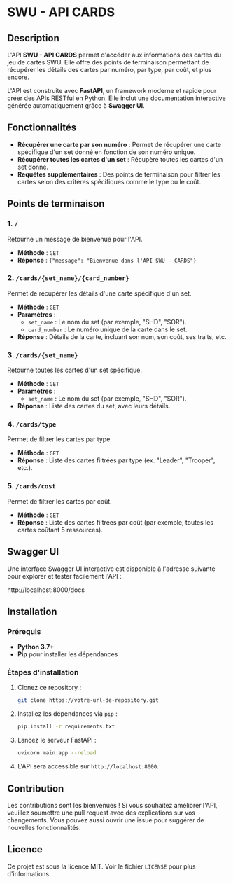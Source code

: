 # SWU - API CARDS

## Description

L'API **SWU - API CARDS** permet d'accéder aux informations des cartes du jeu de cartes SWU.
Elle offre des points de terminaison permettant de récupérer les détails des cartes par numéro, par type, par coût, et plus encore.

L'API est construite avec **FastAPI**, un framework moderne et rapide pour créer des APIs RESTful en Python. 
Elle inclut une documentation interactive générée automatiquement grâce à **Swagger UI**.

## Fonctionnalités

- **Récupérer une carte par son numéro** : Permet de récupérer une carte spécifique d'un set donné en fonction de son numéro unique.
- **Récupérer toutes les cartes d'un set** : Récupère toutes les cartes d'un set donné.
- **Requêtes supplémentaires** : Des points de terminaison pour filtrer les cartes selon des critères spécifiques comme le type ou le coût.

## Points de terminaison

### 1. `/`

Retourne un message de bienvenue pour l'API.

- **Méthode** : `GET`
- **Réponse** : `{"message": "Bienvenue dans l'API SWU - CARDS"}`

### 2. `/cards/{set_name}/{card_number}`

Permet de récupérer les détails d'une carte spécifique d'un set.

- **Méthode** : `GET`
- **Paramètres** :
  - `set_name` : Le nom du set (par exemple, "SHD", "SOR").
  - `card_number` : Le numéro unique de la carte dans le set.
- **Réponse** : Détails de la carte, incluant son nom, son coût, ses traits, etc.

### 3. `/cards/{set_name}`

Retourne toutes les cartes d'un set spécifique.

- **Méthode** : `GET`
- **Paramètres** :
  - `set_name` : Le nom du set (par exemple, "SHD", "SOR").
- **Réponse** : Liste des cartes du set, avec leurs détails.

### 4. `/cards/type`

Permet de filtrer les cartes par type.

- **Méthode** : `GET`
- **Réponse** : Liste des cartes filtrées par type (ex. "Leader", "Trooper", etc.).

### 5. `/cards/cost`

Permet de filtrer les cartes par coût.

- **Méthode** : `GET`
- **Réponse** : Liste des cartes filtrées par coût (par exemple, toutes les cartes coûtant 5 ressources).

## Swagger UI

Une interface Swagger UI interactive est disponible à l'adresse suivante pour explorer et tester facilement l'API :

http://localhost:8000/docs


## Installation

### Prérequis

- **Python 3.7+**
- **Pip** pour installer les dépendances

### Étapes d'installation

1. Clonez ce repository :

    ```bash
    git clone https://votre-url-de-repository.git
    ```

2. Installez les dépendances via `pip` :

    ```bash
    pip install -r requirements.txt
    ```

3. Lancez le serveur FastAPI :

    ```bash
    uvicorn main:app --reload
    ```

4. L'API sera accessible sur `http://localhost:8000`.

## Contribution

Les contributions sont les bienvenues ! Si vous souhaitez améliorer l'API, veuillez soumettre une pull request avec des explications sur vos changements. Vous pouvez aussi ouvrir une issue pour suggérer de nouvelles fonctionnalités.

## Licence

Ce projet est sous la licence MIT. Voir le fichier `LICENSE` pour plus d'informations.


